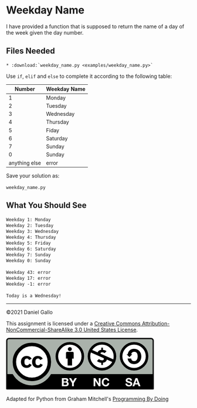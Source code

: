 # Weekday Name

I have provided a function that is supposed to return the name of a day of the week given the day number.

## Files Needed
```eval_rst
* :download:`weekday_name.py <examples/weekday_name.py>`
```

Use `if`, `elif` and `else` to complete it according to the following table:

| Number | Weekday Name |
| - | - |
|1| Monday |
|2| Tuesday |
|3| Wednesday |
|4| Thursday |
|5| Fiday |
|6| Saturday |
|7| Sunday |
|0| Sunday |
|anything else| error

Save your solution as:

`weekday_name.py`

What You Should See
-------------------

```
Weekday 1: Monday
Weekday 2: Tuesday
Weekday 3: Wednesday
Weekday 4: Thursday
Weekday 5: Friday
Weekday 6: Saturday
Weekday 7: Sunday
Weekday 0: Sunday

Weekday 43: error
Weekday 17: error
Weekday -1: error

Today is a Wednesday!
```
---


©2021 Daniel Gallo


This assignment is licensed under a
[Creative Commons Attribution-NonCommercial-ShareAlike 3.0 United States License](https://creativecommons.org/licenses/by-nc-sa/3.0/us/deed.en_US).  

![Creative Commons License](images/by-nc-sa.png)

Adapted for Python from Graham Mitchell's [Programming By Doing](https://programmingbydoing.com/)